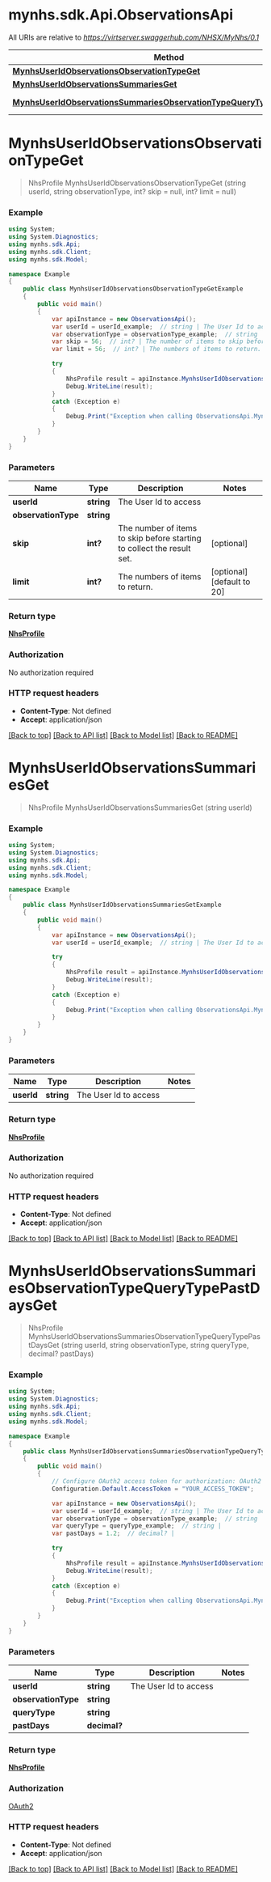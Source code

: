 # mynhs.sdk.Api.ObservationsApi

All URIs are relative to *https://virtserver.swaggerhub.com/NHSX/MyNhs/0.1*

Method | HTTP request | Description
------------- | ------------- | -------------
[**MynhsUserIdObservationsObservationTypeGet**](ObservationsApi.md#mynhsuseridobservationsobservationtypeget) | **GET** /mynhs/{userId}/observations/{observationType} | 
[**MynhsUserIdObservationsSummariesGet**](ObservationsApi.md#mynhsuseridobservationssummariesget) | **GET** /mynhs/{userId}/observations/summaries | 
[**MynhsUserIdObservationsSummariesObservationTypeQueryTypePastDaysGet**](ObservationsApi.md#mynhsuseridobservationssummariesobservationtypequerytypepastdaysget) | **GET** /mynhs/{userId}/observations/summaries/{observationType}/{queryType}/{pastDays} | 

<a name="mynhsuseridobservationsobservationtypeget"></a>
# **MynhsUserIdObservationsObservationTypeGet**
> NhsProfile MynhsUserIdObservationsObservationTypeGet (string userId, string observationType, int? skip = null, int? limit = null)



### Example
```csharp
using System;
using System.Diagnostics;
using mynhs.sdk.Api;
using mynhs.sdk.Client;
using mynhs.sdk.Model;

namespace Example
{
    public class MynhsUserIdObservationsObservationTypeGetExample
    {
        public void main()
        {
            var apiInstance = new ObservationsApi();
            var userId = userId_example;  // string | The User Id to access
            var observationType = observationType_example;  // string | 
            var skip = 56;  // int? | The number of items to skip before starting to collect the result set. (optional) 
            var limit = 56;  // int? | The numbers of items to return. (optional)  (default to 20)

            try
            {
                NhsProfile result = apiInstance.MynhsUserIdObservationsObservationTypeGet(userId, observationType, skip, limit);
                Debug.WriteLine(result);
            }
            catch (Exception e)
            {
                Debug.Print("Exception when calling ObservationsApi.MynhsUserIdObservationsObservationTypeGet: " + e.Message );
            }
        }
    }
}
```

### Parameters

Name | Type | Description  | Notes
------------- | ------------- | ------------- | -------------
 **userId** | **string**| The User Id to access | 
 **observationType** | **string**|  | 
 **skip** | **int?**| The number of items to skip before starting to collect the result set. | [optional] 
 **limit** | **int?**| The numbers of items to return. | [optional] [default to 20]

### Return type

[**NhsProfile**](NhsProfile.md)

### Authorization

No authorization required

### HTTP request headers

 - **Content-Type**: Not defined
 - **Accept**: application/json

[[Back to top]](#) [[Back to API list]](../README.md#documentation-for-api-endpoints) [[Back to Model list]](../README.md#documentation-for-models) [[Back to README]](../README.md)
<a name="mynhsuseridobservationssummariesget"></a>
# **MynhsUserIdObservationsSummariesGet**
> NhsProfile MynhsUserIdObservationsSummariesGet (string userId)



### Example
```csharp
using System;
using System.Diagnostics;
using mynhs.sdk.Api;
using mynhs.sdk.Client;
using mynhs.sdk.Model;

namespace Example
{
    public class MynhsUserIdObservationsSummariesGetExample
    {
        public void main()
        {
            var apiInstance = new ObservationsApi();
            var userId = userId_example;  // string | The User Id to access

            try
            {
                NhsProfile result = apiInstance.MynhsUserIdObservationsSummariesGet(userId);
                Debug.WriteLine(result);
            }
            catch (Exception e)
            {
                Debug.Print("Exception when calling ObservationsApi.MynhsUserIdObservationsSummariesGet: " + e.Message );
            }
        }
    }
}
```

### Parameters

Name | Type | Description  | Notes
------------- | ------------- | ------------- | -------------
 **userId** | **string**| The User Id to access | 

### Return type

[**NhsProfile**](NhsProfile.md)

### Authorization

No authorization required

### HTTP request headers

 - **Content-Type**: Not defined
 - **Accept**: application/json

[[Back to top]](#) [[Back to API list]](../README.md#documentation-for-api-endpoints) [[Back to Model list]](../README.md#documentation-for-models) [[Back to README]](../README.md)
<a name="mynhsuseridobservationssummariesobservationtypequerytypepastdaysget"></a>
# **MynhsUserIdObservationsSummariesObservationTypeQueryTypePastDaysGet**
> NhsProfile MynhsUserIdObservationsSummariesObservationTypeQueryTypePastDaysGet (string userId, string observationType, string queryType, decimal? pastDays)



### Example
```csharp
using System;
using System.Diagnostics;
using mynhs.sdk.Api;
using mynhs.sdk.Client;
using mynhs.sdk.Model;

namespace Example
{
    public class MynhsUserIdObservationsSummariesObservationTypeQueryTypePastDaysGetExample
    {
        public void main()
        {
            // Configure OAuth2 access token for authorization: OAuth2
            Configuration.Default.AccessToken = "YOUR_ACCESS_TOKEN";

            var apiInstance = new ObservationsApi();
            var userId = userId_example;  // string | The User Id to access
            var observationType = observationType_example;  // string | 
            var queryType = queryType_example;  // string | 
            var pastDays = 1.2;  // decimal? | 

            try
            {
                NhsProfile result = apiInstance.MynhsUserIdObservationsSummariesObservationTypeQueryTypePastDaysGet(userId, observationType, queryType, pastDays);
                Debug.WriteLine(result);
            }
            catch (Exception e)
            {
                Debug.Print("Exception when calling ObservationsApi.MynhsUserIdObservationsSummariesObservationTypeQueryTypePastDaysGet: " + e.Message );
            }
        }
    }
}
```

### Parameters

Name | Type | Description  | Notes
------------- | ------------- | ------------- | -------------
 **userId** | **string**| The User Id to access | 
 **observationType** | **string**|  | 
 **queryType** | **string**|  | 
 **pastDays** | **decimal?**|  | 

### Return type

[**NhsProfile**](NhsProfile.md)

### Authorization

[OAuth2](../README.md#OAuth2)

### HTTP request headers

 - **Content-Type**: Not defined
 - **Accept**: application/json

[[Back to top]](#) [[Back to API list]](../README.md#documentation-for-api-endpoints) [[Back to Model list]](../README.md#documentation-for-models) [[Back to README]](../README.md)
